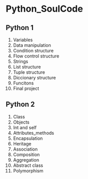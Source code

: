 # Python_SoulCode

## Python 1

1. Variables
2. Data manipulation
3. Condition structure
4. Flow control structure
5. Strings
6. List structure
7. Tuple structure
8. Diccionary structure
9. Funcitons
10. Final project

## Python 2

1. Class
2. Objects
3. Int and self
4. Attributes_methods
5. Encapsulation
6. Heritage
7. Association
8. Composition
9. Aggregation
10. Abstract class
11. Polymorphism
